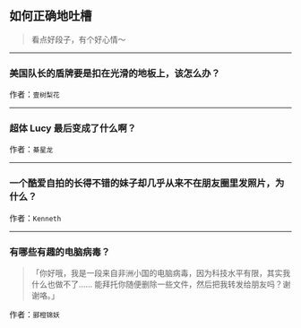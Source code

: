 ## 如何正确地吐槽

> 看点好段子，有个好心情～


 
---

### 美国队长的盾牌要是扣在光滑的地板上，该怎么办？

> 


作者：`壹树梨花`

---

### 超体 Lucy 最后变成了什么啊？

> 


作者：`綦星龙`

---

### 一个酷爱自拍的长得不错的妹子却几乎从来不在朋友圈里发照片，为什么？

> 


作者：`Kenneth`

---

### 有哪些有趣的电脑病毒？

> 「你好哦，我是一段来自非洲小国的电脑病毒，因为科技水平有限，其实我什么也做不了…… 能拜托你随便删除一些文件，然后把我转发给朋友吗？谢谢咯。」


作者：`郦橙锦妖`